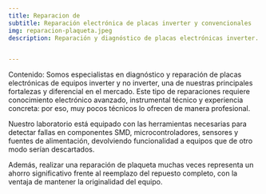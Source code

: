```yaml
---
title: Reparacion de 
subtitle: Reparación electrónica de placas inverter y convencionales
img: reparacion-plaqueta.jpeg
description: Reparación y diagnóstico de placas electrónicas inverter.


---
```



Contenido:
Somos especialistas en diagnóstico y reparación de placas electrónicas de equipos inverter y no inverter, una de nuestras principales fortalezas y diferencial en el mercado. Este tipo de reparaciones requiere conocimiento electrónico avanzado, instrumental técnico y experiencia concreta: por eso, muy pocos técnicos lo ofrecen de manera profesional.

Nuestro laboratorio está equipado con las herramientas necesarias para detectar fallas en componentes SMD, microcontroladores, sensores y fuentes de alimentación, devolviendo funcionalidad a equipos que de otro modo serían descartados.

Además, realizar una reparación de plaqueta muchas veces representa un ahorro significativo frente al reemplazo del repuesto completo, con la ventaja de mantener la originalidad del equipo.